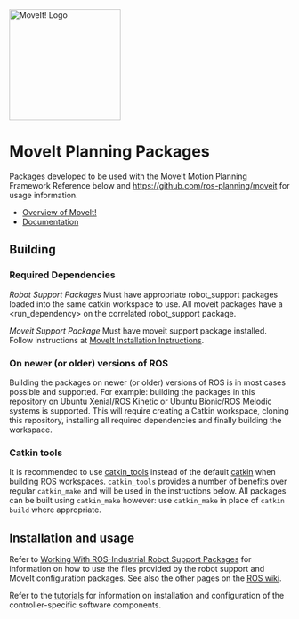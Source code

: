 <img src="http://moveit.ros.org/assets/images/moveit2_logo_black.png" alt="MoveIt! Logo" width="200"/>

# MoveIt Planning Packages
Packages developed to be used with the MoveIt Motion Planning Framework
Reference below and https://github.com/ros-planning/moveit for usage information.

- [Overview of MoveIt!](http://moveit.ros.org)
- [Documentation](http://moveit.ros.org/documentation/)

## Building

### Required Dependencies
_Robot Support Packages_
Must have appropriate robot_support packages loaded into the same catkin workspace to use. All moveit packages have a <run_dependency> on the correlated robot_support package.

_Moveit Support Package_
Must have moveit support package installed. Follow instructions at [MoveIt Installation Instructions](http://moveit.ros.org/install/).

### On newer (or older) versions of ROS

Building the packages on newer (or older) versions of ROS is in most cases possible and supported. For example: building the packages in this repository on Ubuntu Xenial/ROS Kinetic or Ubuntu Bionic/ROS Melodic systems is supported. This will require creating a Catkin workspace, cloning this repository, installing all required dependencies and finally building the workspace.

### Catkin tools

It is recommended to use [catkin_tools][] instead of the default [catkin][] when building ROS workspaces. `catkin_tools` provides a number of benefits over regular `catkin_make` and will be used in the instructions below. All packages can be built using `catkin_make` however: use `catkin_make` in place of `catkin build` where appropriate.



## Installation and usage

Refer to [Working With ROS-Industrial Robot Support Packages][] for information on how to use the files provided by the robot support and MoveIt configuration packages. See also the other pages on the [ROS wiki][].

Refer to the [tutorials][] for information on installation and configuration of the controller-specific software components.



[ROS-Industrial]: http://wiki.ros.org/Industrial
[ROS wiki]: http://wiki.ros.org/motoman
[motoman_experimental]: https://github.com/ros-industrial/motoman_experimental
[subversion repository]: https://github.com/ros-industrial/swri-ros-pkg
[Catkin workspace]: http://wiki.ros.org/catkin/Tutorials/create_a_workspace
[catkin]: http://wiki.ros.org/catkin
[catkin_tools]: https://catkin-tools.readthedocs.io/en/latest
[Working With ROS-Industrial Robot Support Packages]: http://wiki.ros.org/Industrial/Tutorials/WorkingWithRosIndustrialRobotSupportPackages
[tutorials]: http://wiki.ros.org/motoman_driver/Tutorials
